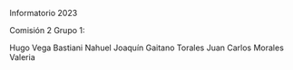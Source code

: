 Informatorio 2023


Comisión 2 Grupo 1:

Hugo Vega
Bastiani Nahuel
Joaquín Gaitano
Torales Juan Carlos
Morales Valeria

